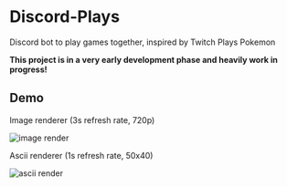 # Discord-Plays

Discord bot to play games together, inspired by Twitch Plays Pokemon

**This project is in a very early development phase and heavily work in progress!**

## Demo

Image renderer (3s refresh rate, 720p)

![image render](https://i.imgur.com/fobfGLf.gif)

Ascii renderer (1s refresh rate, 50x40)

![ascii render](https://i.imgur.com/yL8Ors7.gif)
